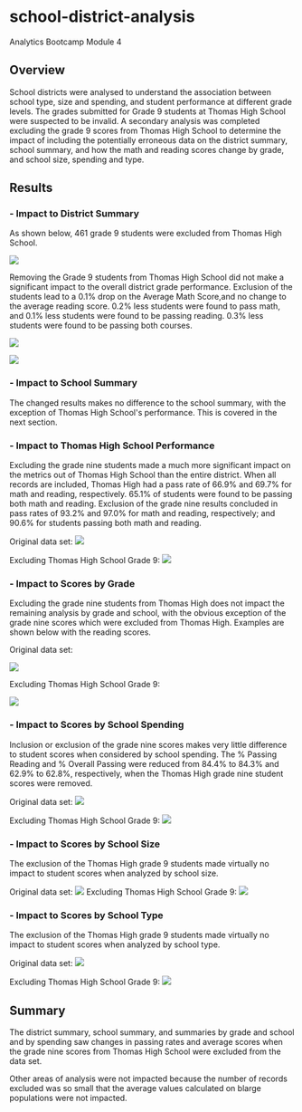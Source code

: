 # school-district-analysis
Analytics Bootcamp Module 4

## Overview
School districts were analysed to understand the association between school type, size and spending, and student performance at different grade levels. The grades submitted for Grade 9 students at Thomas High School were suspected to be invalid. A secondary analysis was completed excluding the grade 9 scores from Thomas High School to determine the impact of including the potentially erroneous data on the district summary, school summary, and how the math and reading scores change by grade, and school size, spending and type.

## Results
### - Impact to District Summary

As shown below, 461 grade 9 students were excluded from Thomas High School.

![](Resources/excluded-student-count.png)

Removing the Grade 9 students from Thomas High School did not make a significant impact to the overall district grade performance. Exclusion of the students lead to a 0.1% drop on the Average Math Score,and no change to the average reading score. 0.2% less students were found to pass math, and 0.1% less students were found to be passing reading. 0.3% less students were found to be passing both courses.



![](Resources\district-summary-original.png)

![](Resources\district-summary-updated.png)

### - Impact to School Summary

The changed results makes no difference to the school summary, with the exception of Thomas High School's performance. This is covered in the next section.

### - Impact to Thomas High School Performance

Excluding the grade nine students made a much more significant impact on the metrics out of Thomas High School than the entire district. When all records are included, Thomas High had a pass rate of 66.9% and 69.7% for math and reading, respectively. 65.1% of students were found to be passing both math and reading. Exclusion of the grade nine results concluded in pass rates of 93.2% and 97.0% for math and reading, respectively; and 90.6% for students passing both math and reading.

Original data set:
![](Resources\school-summary-original.png)

Excluding Thomas High School Grade 9:
![](Resources\school-summary-updated.png)

### - Impact to Scores by Grade

Excluding the grade nine students from Thomas High does not impact the remaining analysis by grade and school, with the obvious exception of the grade nine scores which were excluded from Thomas High. Examples are shown below with the reading scores.

Original data set:

![](Resources\reading-scores-school-grade-original.png)

Excluding Thomas High School Grade 9:

![](Resources\reading-scores-school-grade-updated.png)

### - Impact to Scores by School Spending

Inclusion or exclusion of the grade nine scores makes very little difference to student scores when considered by school spending. The % Passing Reading and % Overall Passing were reduced from 84.4% to 84.3% and 62.9% to 62.8%, respectively, when the Thomas High grade nine student scores were removed.

Original data set:
![](Resources\scores-by-spending-original.png)

Excluding Thomas High School Grade 9:
![](Resources\scores-by-spending-updated.png)

### - Impact to Scores by School Size

The exclusion of the Thomas High grade 9 students made virtually no impact to student scores when analyzed by school size.

Original data set:
![](Resources\school-size-original.png)
Excluding Thomas High School Grade 9:
![](Resources\school-size-updated.png)

### - Impact to Scores by School Type

The exclusion of the Thomas High grade 9 students made virtually no impact to student scores when analyzed by school type.

Original data set:
![](Resources\school-type-original.png)

Excluding Thomas High School Grade 9:
![](Resources\school-type-updated.png)

## Summary

The district summary, school summary, and summaries by grade and school and by spending saw changes in passing rates and average scores when the grade nine scores from Thomas High School were excluded from the data set.

Other areas of analysis were not impacted because the number of records excluded was so small that the average values calculated on blarge populations were not impacted.

